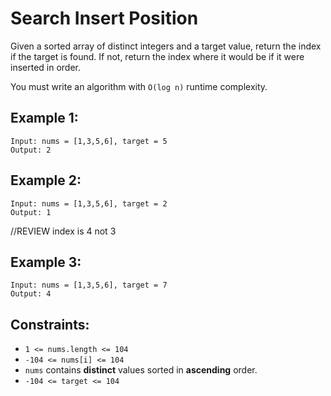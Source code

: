 # Search Insert Position

Given a sorted array of distinct integers and a target value, return the index if the target is found. If not, return the index where it would be if it were inserted in order.

You must write an algorithm with `O(log n)` runtime complexity.

## Example 1:
```
Input: nums = [1,3,5,6], target = 5
Output: 2
```

## Example 2:
```
Input: nums = [1,3,5,6], target = 2
Output: 1
```
//REVIEW index is 4 not 3 
## Example 3:
```
Input: nums = [1,3,5,6], target = 7
Output: 4
```

## Constraints:
* `1 <= nums.length <= 104`
* `-104 <= nums[i] <= 104`
* `nums` contains **distinct** values sorted in **ascending** order.
* `-104 <= target <= 104`